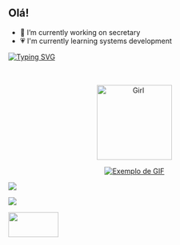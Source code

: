 ## Olá!

- 🩷 I’m currently working on secretary
- 💗 I'm currently learning systems development
 
[![Typing SVG](https://readme-typing-svg.herokuapp.com?font=Fira+Code&weight=300&size=50&duration=4000&pause=1000&color=F73D9F&center=true&vCenter=true&random=false&width=1000&lines=Hello%2C+my+name+is+Miriam;I'm+20+years+old;I'm+from+Brazil;welcome%3A)](https://git.io/typing-svg)
</a>
</div>

<br>
<br>





</div>

<div align="center" >
   

</div>

<div align="center">
<a href="https://ko-fi.com/carolinebarbosa" target="_blank">



<img src="https://media0.giphy.com/media/v1.Y2lkPTc5MGI3NjExbnh0dThscmxjdXA5MDRoeGEwNHVkYTBraGM4bnV4MGtvNXd5a3EyayZlcD12MV9pbnRlcm5hbF9naWZfYnlfaWQmY3Q9cw/3mmIcKFnuRb4f1Wuxt/giphy.webp" alt="Girl" width="150" height="150">


</div>
 

<p align="center">
  <img src="https://i.pinimg.com/originals/84/0a/c1/840ac1a5eef2c7abcaca3e4757db48e9.gif" alt="Exemplo de GIF" />
</p>


 <a href="https://discord.gg/wagxzStdcR" target="_blank"><img src="https://img.shields.io/badge/Discord-7289DA?style=for-the-badge&logo=discord&logoColor=white" target="_blank"></a> 


 <a href="https://instagram.com/rafaballerini" target="_blank"><img src="https://img.shields.io/badge/-Instagram-%23E4405F?style=for-the-badge&logo=instagram&logoColor=white" target="_blank"></a>



 <div/>
<img src="https://media0.giphy.com/media/v1.Y2lkPTc5MGI3NjExaWJ5ZjFmenNzMjMzdGJnMWZ5c2poMXF0ODhvN3ZmazI1eWpwOTNnaCZlcD12MV9pbnRlcm5hbF9naWZfYnlfaWQmY3Q9cw/UdxJwrriQpQ2Y/giphy.webp" width="100" height="50">
